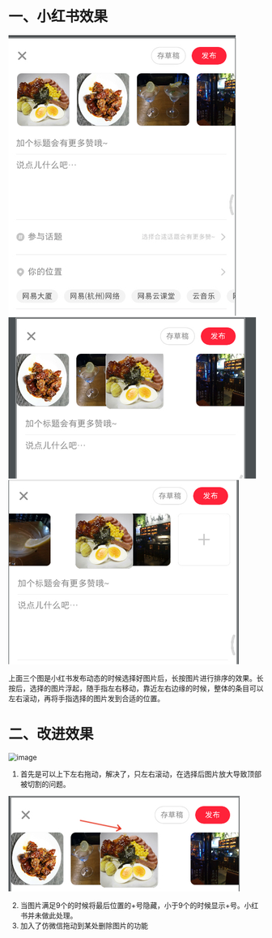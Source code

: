 # 一、小红书效果

![image](https://github.com/DrJia/PicMgrDemo/blob/master/readme_src/1.jpg?raw=true)
![image](https://github.com/DrJia/PicMgrDemo/blob/master/readme_src/2.jpg?raw=true)
![image](https://github.com/DrJia/PicMgrDemo/blob/master/readme_src/3.jpg?raw=true)

上面三个图是小红书发布动态的时候选择好图片后，长按图片进行排序的效果。长按后，选择的图片浮起，随手指左右移动，靠近左右边缘的时候，整体的条目可以左右滚动，再将手指选择的图片发到合适的位置。

# 二、改进效果
![image](https://github.com/DrJia/PicMgrDemo/blob/master/readme_src/picMgr.gif?raw=true)

1. 首先是可以上下左右拖动，解决了，只左右滚动，在选择后图片放大导致顶部被切割的问题。

![image](https://github.com/DrJia/PicMgrDemo/blob/master/readme_src/4.png?raw=true)

2. 当图片满足9个的时候将最后位置的+号隐藏，小于9个的时候显示+号。小红书并未做此处理。
3. 加入了仿微信拖动到某处删除图片的功能